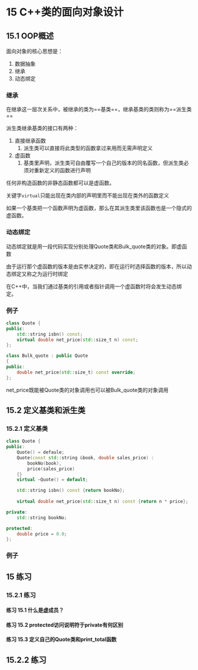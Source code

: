 # 15 C++类的面向对象设计

## 15.1 OOP概述

面向对象的核心思想是：

1. 数据抽象
2. 继承
3. 动态绑定

### 继承

在继承这一层次关系中，被继承的类为==基类==，继承基类的类则称为==派生类==

派生类继承基类的接口有两种：

1. 直接继承函数
   1. 派生类可以直接将此类型的函数拿过来用而无需声明定义
2. 虚函数
   1. 基类里声明，派生类可自由覆写一个自己的版本的同名函数，但派生类必须对重新定义的函数进行声明

任何非构造函数的非静态函数都可以是虚函数。

关键字`virtual`只能出现在类内部的声明里而不能出现在类外的函数定义

如果一个基类把一个函数声明为虚函数，那么在其派生类里该函数也是一个隐式的虚函数。

### 动态绑定

动态绑定就是用一段代码实现分别处理Quote类和Bulk_quote类的对象。即虚函数

由于运行那个虚函数的版本是由实参决定的，即在运行时选择函数的版本，所以动态绑定又称之为运行时绑定

在C++中，当我们通过基类的引用或者指针调用一个虚函数时将会发生动态绑定。

### 例子

```cpp
class Quote {
public:
    std::string isbn() const;
    virtual double net_price(std::size_t n) const;
};

class Bulk_quote : public Quote
{
public:
    double net_price(std::size_t) const override;
};
```

net_price既能被Quote类的对象调用也可以被Bulk_quote类的对象调用

## 15.2 定义基类和派生类

### 15.2.1 定义基类

```cpp
class Quote {
public:
    Quote() = defaule;
    Quote(const std::string &book, double sales_price) :
        bookNo(book), 
        price(sales_price) 
    {}
    virtual ~Quote() = default;

    std::string isbn() const {return bookNo};
    
    virtual double net_price(std::size_t n) const {return n * price};

private:
    std::string bookNo;

protected:
    double price = 0.0;
};
```

### 例子

## 15 练习

### 15.2.1 练习

#### 练习 15.1 什么是虚成员？

#### 练习 15.2 protected访问说明符于private有何区别

#### 练习 15.3 定义自己的Quote类和print_total函数

## 15.2.2 练习
